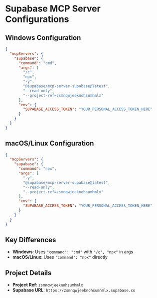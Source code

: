 # Supabase MCP Server Configurations

## Windows Configuration
```json
{
  "mcpServers": {
    "supabase": {
      "command": "cmd",
      "args": [
        "/c",
        "npx",
        "-y",
        "@supabase/mcp-server-supabase@latest",
        "--read-only",
        "--project-ref=zsmnqwjeeknohsumhmlx"
      ],
      "env": {
        "SUPABASE_ACCESS_TOKEN": "YOUR_PERSONAL_ACCESS_TOKEN_HERE"
      }
    }
  }
}
```

## macOS/Linux Configuration
```json
{
  "mcpServers": {
    "supabase": {
      "command": "npx",
      "args": [
        "-y",
        "@supabase/mcp-server-supabase@latest",
        "--read-only",
        "--project-ref=zsmnqwjeeknohsumhmlx"
      ],
      "env": {
        "SUPABASE_ACCESS_TOKEN": "YOUR_PERSONAL_ACCESS_TOKEN_HERE"
      }
    }
  }
}
```

## Key Differences

- **Windows**: Uses `"command": "cmd"` with `"/c", "npx"` in args
- **macOS/Linux**: Uses `"command": "npx"` directly

## Project Details
- **Project Ref**: `zsmnqwjeeknohsumhmlx`
- **Supabase URL**: `https://zsmnqwjeeknohsumhmlx.supabase.co`
